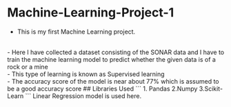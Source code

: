 # Machine-Learning-Project-1
- This is my first Machine Learning project.
<br/>
- Here I have collected a dataset consisting of the SONAR data and I  have to train the machine learning model to predict whether the given data is of a rock or a mine
<br/>
- This  type of learning is known as Supervised learning
<br/>
- The accuracy score of the model is near about 77% which is assumed to be a good accuracy score
## Libraries Used
```
1. Pandas
2.Numpy
3.Scikit-Learn
```
Linear Regression model is used here.
